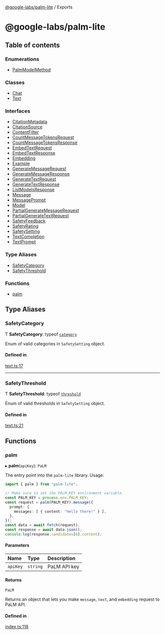 [@google-labs/palm-lite](README.md) / Exports

# @google-labs/palm-lite

## Table of contents

### Enumerations

- [PalmModelMethod](enums/PalmModelMethod.md)

### Classes

- [Chat](classes/Chat.md)
- [Text](classes/Text.md)

### Interfaces

- [CitationMetadata](interfaces/CitationMetadata.md)
- [CitationSource](interfaces/CitationSource.md)
- [ContentFilter](interfaces/ContentFilter.md)
- [CountMessageTokensRequest](interfaces/CountMessageTokensRequest.md)
- [CountMessageTokensResponse](interfaces/CountMessageTokensResponse.md)
- [EmbedTextRequest](interfaces/EmbedTextRequest.md)
- [EmbedTextResponse](interfaces/EmbedTextResponse.md)
- [Embedding](interfaces/Embedding.md)
- [Example](interfaces/Example.md)
- [GenerateMessageRequest](interfaces/GenerateMessageRequest.md)
- [GenerateMessageResponse](interfaces/GenerateMessageResponse.md)
- [GenerateTextRequest](interfaces/GenerateTextRequest.md)
- [GenerateTextResponse](interfaces/GenerateTextResponse.md)
- [ListModelsResponse](interfaces/ListModelsResponse.md)
- [Message](interfaces/Message.md)
- [MessagePrompt](interfaces/MessagePrompt.md)
- [Model](interfaces/Model.md)
- [PartialGenerateMessageRequest](interfaces/PartialGenerateMessageRequest.md)
- [PartialGenerateTextRequest](interfaces/PartialGenerateTextRequest.md)
- [SafetyFeedback](interfaces/SafetyFeedback.md)
- [SafetyRating](interfaces/SafetyRating.md)
- [SafetySetting](interfaces/SafetySetting.md)
- [TextCompletion](interfaces/TextCompletion.md)
- [TextPrompt](interfaces/TextPrompt.md)

### Type Aliases

- [SafetyCategory](modules.md#safetycategory)
- [SafetyThreshold](modules.md#safetythreshold)

### Functions

- [palm](modules.md#palm)

## Type Aliases

### SafetyCategory

Ƭ **SafetyCategory**: typeof [`category`](interfaces/SafetySetting.md#category)

Enum of valid categories in `SafetySetting` object.

#### Defined in

[text.ts:17](https://github.com/Chizobaonorh/labs-prototypes/blob/0d5a680/seeds/palm-lite/src/text.ts#L17)

___

### SafetyThreshold

Ƭ **SafetyThreshold**: typeof [`threshold`](interfaces/SafetySetting.md#threshold)

Enum of valid thresholds in `SafetySetting` object.

#### Defined in

[text.ts:21](https://github.com/Chizobaonorh/labs-prototypes/blob/0d5a680/seeds/palm-lite/src/text.ts#L21)

## Functions

### palm

▸ **palm**(`apiKey`): `PaLM`

The entry point into the `palm-lite` library. Usage:
```typescript
import { palm } from "palm-lite";

// Make sure to set the PALM_KEY environment variable.
const PALM_KEY = process.env.PALM_KEY;
const request = palm(PALM_KEY).message({
  prompt: {
    messages: [ { content: "Hello there!" } ],
  },
});
const data = await fetch(request);
const response = await data.json();
console.log(response.candidates[0].content);
```

#### Parameters

| Name | Type | Description |
| :------ | :------ | :------ |
| `apiKey` | `string` | PaLM API key |

#### Returns

`PaLM`

Returns an object that lets you make `message`, `text`, and `embedding` request to PaLM API.

#### Defined in

[index.ts:118](https://github.com/Chizobaonorh/labs-prototypes/blob/0d5a680/seeds/palm-lite/src/index.ts#L118)
